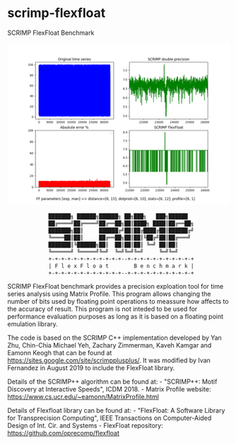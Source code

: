 # scrimp-flexfloat
SCRIMP FlexFloat Benchmark


![alt text](https://github.com/ivanfv/scrimp-flexfloat/blob/master/plots/random_anomaly_zoom_final.png)




                 ███████╗ ██████╗██████╗ ██╗███╗   ███╗██████
                 ██╔════╝██╔════╝██╔══██╗██║████╗ ████║██╔══██╗
                 ███████╗██║     ██████╔╝██║██╔████╔██║██████╔╝
                 ╚════██║██║     ██╔══██╗██║██║╚██╔╝██║██╔═══╝ 
                 ███████║╚██████╗██║  ██║██║██║ ╚═╝ ██║██║ 
                 ╚══════╝ ╚═════╝╚═╝  ╚═╝╚═╝╚═╝     ╚═╝╚═╝     
                 +-+-+-+-+-+-+-+-+-+-+-+--+-+-+-+-+-+-+-+-+-+-+
                 | F l e x F l o a t        B e n c h m a r k |
                 +-+-+-+-+-+-+-+-+-+-+-+--+-+-+-+-+-+-+-+-+-+-+

SCRIMP FlexFloat benchmark provides a precision exploation tool for time series
analysis using Matrix Profile. This program allows changing the number of bits
used by floating point operations to meassure how affects to the accuracy of 
result. This program is not inteded to be used for performance evaluation
purposes as long as it is based on a floating point emulation library.

The code is based on the SCRIMP C++ implementation developed by Yan Zhu, 
Chin-Chia Michael Yeh, Zachary Zimmerman, Kaveh Kamgar and Eamonn Keogh that 
can be found at https://sites.google.com/site/scrimpplusplus/. It was modified
by Ivan Fernandez in August 2019 to include the FlexFloat library.

Details of the SCRIMP++ algorithm can be found at:
    - "SCRIMP++: Motif Discovery at Interactive Speeds", ICDM 2018.
    - Matrix Profile website: https://www.cs.ucr.edu/~eamonn/MatrixProfile.html

Details of Flexfloat library can be found at:
    - "FlexFloat: A Software Library for Transprecision Computing",
             IEEE Transactions on Computer-Aided Design of Int. Cir. and Systems
    - FlexFloat repository: https://github.com/oprecomp/flexfloat    



